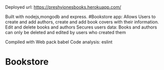 Deployed url:
https://preshyjonesbooks.herokuapp.com/

Built with nodejs,mongodb and express.
#Bookstore app:
Allows Users to create and add authors, create and add book covers with their information.
Edit and delete books and authors
Secures users data: Books and authors can only be deleted and edited by users who created them


Compiled with Web pack babel
Code analysis: eslint
# Bookstore
